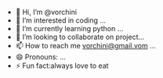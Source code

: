 - 👋 Hi, I’m @vorchini
- 👀 I’m interested in coding ...
- 🌱 I’m currently learning python ...
- 💞️ I’m looking to collaborate on project...
- 📫 How to reach me vorchini@gmail.vom ...
- 😄 Pronouns: ...
- ⚡ Fun fact:always love to eat 

<!---
vorchini/vorchini is a ✨ special ✨ repository because its `README.md` (this file) appears on your GitHub profile.
You can click the Preview link to take a look at your changes.
--->
